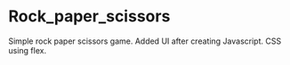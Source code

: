# Rock_paper_scissors
Simple rock paper scissors game. Added UI after creating Javascript. CSS using flex.

